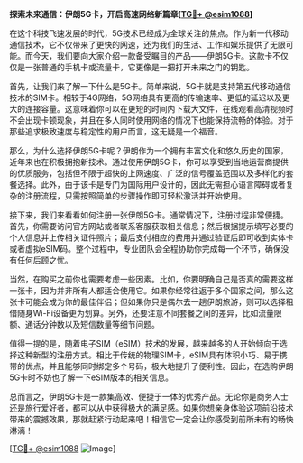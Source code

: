 **探索未来通信：伊朗5G卡，开启高速网络新篇章[[TG💪+ @esim1088](https://t.me/s/esim1088)]**

在这个科技飞速发展的时代，5G技术已经成为全球关注的焦点。作为新一代移动通信技术，它不仅带来了更快的网速，还为我们的生活、工作和娱乐提供了无限可能。而今天，我们要向大家介绍一款备受瞩目的产品——伊朗5G卡。这款卡不仅仅是一张普通的手机卡或流量卡，它更像是一把打开未来之门的钥匙。

首先，让我们来了解一下什么是5G卡。简单来说，5G卡就是支持第五代移动通信技术的SIM卡。相较于4G网络，5G网络具有更高的传输速率、更低的延迟以及更大的连接容量。这意味着你可以在更短的时间内下载大文件，在线观看高清视频时不会出现卡顿现象，并且在多人同时使用网络的情况下也能保持流畅的体验。对于那些追求极致速度与稳定性的用户而言，这无疑是一个福音。

那么，为什么选择伊朗5G卡呢？伊朗作为一个拥有丰富文化和悠久历史的国家，近年来也在积极拥抱新技术。通过使用伊朗5G卡，你可以享受到当地运营商提供的优质服务，包括但不限于超快的上网速度、广泛的信号覆盖范围以及多样化的套餐选择。此外，由于该卡是专门为国际用户设计的，因此无需担心语言障碍或者复杂的注册流程，只需按照简单的步骤操作即可轻松激活并开始使用。

接下来，我们来看看如何注册一张伊朗5G卡。通常情况下，注册过程非常便捷。首先，你需要访问官方网站或者联系客服获取相关信息；然后根据提示填写必要的个人信息并上传相关证件照片；最后支付相应的费用并通过验证后即可收到实体卡或者虚拟eSIM码。整个过程中，专业团队会全程协助你完成每一个环节，确保没有任何后顾之忧。

当然，在购买之前你也需要考虑一些因素。比如，你要明确自己是否真的需要这样一张卡，因为并非所有人都适合使用它。如果你经常往返于多个国家之间，那么这张卡可能会成为你的最佳伴侣；但如果你只是偶尔去一趟伊朗旅游，则可以选择租借随身Wi-Fi设备更为划算。另外，还要注意不同套餐之间的差异，比如流量限额、通话分钟数以及短信数量等细节问题。

值得一提的是，随着电子SIM（eSIM）技术的发展，越来越多的人开始倾向于选择这种新型的注册方式。相比于传统的物理SIM卡，eSIM具有体积小巧、易于携带的优点，并且能够同时绑定多个号码，极大地提升了便利性。因此，在选购伊朗5G卡时不妨也了解一下eSIM版本的相关信息。

总而言之，伊朗5G卡是一款集高效、便捷于一体的优秀产品。无论你是商务人士还是旅行爱好者，都可以从中获得极大的满足感。如果你想亲身体验这项前沿技术带来的震撼效果，那就赶紧行动起来吧！相信它一定会让你感受到前所未有的畅快淋漓！

[[TG💪+ @esim1088](https://t.me/s/esim1088) ![Image](https://i.postimg.cc/4NQfJmqS/Snipaste-2025-05-13-00-14-12.png)]